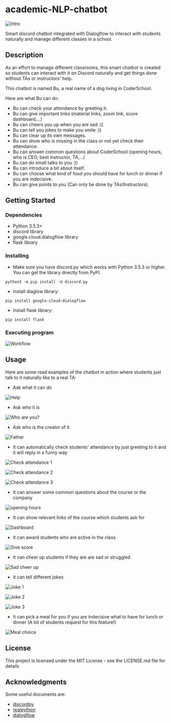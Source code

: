 # academic-NLP-chatbot

![Intro](https://i.imgur.com/0vuPOkb.jpg)

Smart discord chatbot integrated with Dialogflow to interact with students naturally and manage different classes in a school.

## Description

As an effort to manage different classrooms, this smart chatbot is created so students can interact with it on Discord naturally and get things done without TAs or instructors' help.  

This chatbot is named Bu, a real name of a dog living in CoderSchool. 

Here are what Bu can do:
- Bu can check your attendance by greeting it.
- Bu can give important links (material links, zoom link, score dashboard,...) 
- Bu can cheers you up when you are sad :((
- Bu can tell you jokes to make you smile :))
- Bu can clear up its own messages. 
- Bu can show who is missing in the class or not yet check their attendance.
- Bu can answer common questions about CoderSchool (opening hours, who is CEO, best instructor, TA,...)
- Bu can do small talks to you :))
- Bu can introduce a bit about itself.
- Bu can choose what kind of food you should have for lunch or dinner if you are indecisive. 
- Bu can give points to you (Can only be done by TAs/Instructors).

## Getting Started

### Dependencies

* Python 3.5.3+
* discord library
* google.cloud.dialogflow library 
* flask library 

### Installing

* Make sure you have discord.py which works with Python 3.5.3 or higher. You can get the library directly from PyPI:
```
python3 -m pip install -U discord.py
```

* Install diaglow library:

```
pip install google-cloud-dialogflow
```

* Install flask library:

```
pip install flask
```

### Executing program

![Workflow](https://i.imgur.com/jsEyoNN.png)


## Usage

Here are some read examples of the chatbot in action where students just talk to it naturally like to a real TA: 

* Ask what it can do

![Help](https://i.imgur.com/QohAbkP.jpg)

* Ask who it is

![Who are you?](https://i.imgur.com/ntY9j2k.png)

* Ask who is the creator of it

![Father](https://i.imgur.com/XV3HVJg.png)

* It can automatically check students' attendance by just greeting to it and it will reply in a funny way

![Check attendance 1](https://i.imgur.com/bJKhUa5.png)

![Check attendance 2](https://i.imgur.com/jLifLZx.png)

![Check attendance 3](https://i.imgur.com/PYmEhQF.png)

* It can answer some common questions about the course or the company

![opening hours](https://i.imgur.com/fvOs2QD.png)

* It can show relevant links of the course which students ask for

![Dashboard](https://i.imgur.com/7y1MzlY.png)

* It can award students who are active in the class

![Give score](https://i.imgur.com/Atdo1c7.png)

* It can cheer up students if they are are sad or struggled

![Sad cheer up](https://i.imgur.com/EyJiLd4.png)

* It can tell different jokes

![Joke 1](https://i.imgur.com/5HqVr65.png)

![Joke 2](https://i.imgur.com/5M5lTbP.png)

![Joke 3](https://i.imgur.com/kFPwHGB.png)

* It can pick a meal for you if you are indecisive what to have for lunch or dinner (A lot of students request for this feature!)

![Meal choice](https://i.imgur.com/fbvzmp1.png)

## License

This project is licensed under the MIT License - see the LICENSE.md file for details

## Acknowledgments

Some useful documents are:
* [discordpy](https://discordpy.readthedocs.io/en/latest/)
* [realpython](https://realpython.com/how-to-make-a-discord-bot-python/)
* [dialogflow](https://cloud.google.com/dialogflow/es/docs)
